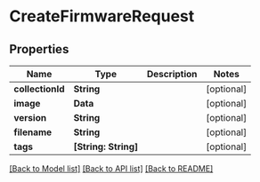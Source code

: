# CreateFirmwareRequest

## Properties
Name | Type | Description | Notes
------------ | ------------- | ------------- | -------------
**collectionId** | **String** |  | [optional] 
**image** | **Data** |  | [optional] 
**version** | **String** |  | [optional] 
**filename** | **String** |  | [optional] 
**tags** | **[String: String]** |  | [optional] 

[[Back to Model list]](../README.md#documentation-for-models) [[Back to API list]](../README.md#documentation-for-api-endpoints) [[Back to README]](../README.md)


